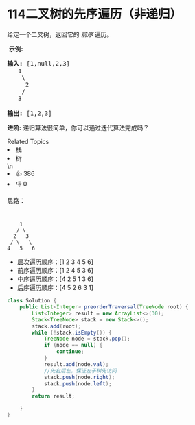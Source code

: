 # 114二叉树的先序遍历（非递归）

<p>给定一个二叉树，返回它的&nbsp;<em>前序&nbsp;</em>遍历。</p>

<p>&nbsp;<strong>示例:</strong></p>

<pre><strong>输入:</strong> [1,null,2,3]  
   1
    \
     2
    /
   3 

<strong>输出:</strong> [1,2,3]
</pre>

<p><strong>进阶:</strong>&nbsp;递归算法很简单，你可以通过迭代算法完成吗？</p>
<div><div>Related Topics</div><div><li>栈</li><li>树</li></div></div>\n<div><li>👍 386</li><li>👎 0</li></div>

思路：

# 

```
    1
   / \
  2   3
 / \   \
4   5   6
```

- 层次遍历顺序：[1 2 3 4 5 6]
- 前序遍历顺序：[1 2 4 5 3 6]
- 中序遍历顺序：[4 2 5 1 3 6]
- 后序遍历顺序：[4 5 2 6 3 1]

```java
class Solution {
    public List<Integer> preorderTraversal(TreeNode root) {
        List<Integer> result = new ArrayList<>(30);
        Stack<TreeNode> stack = new Stack<>();
        stack.add(root);
        while (!stack.isEmpty()) {
            TreeNode node = stack.pop();
            if (node == null) {
                continue;
            }
            result.add(node.val);
            //先右后左，保证左子树先访问
            stack.push(node.right);
            stack.push(node.left);
        }
        return result;

    }
}
```
